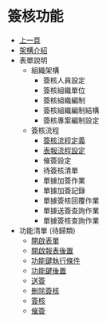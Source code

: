 # 簽核功能
* [上一頁](../README.md)
* [架構介紹](README.md)
* 表單說明
    * 組織架構
        * 簽核人員設定
        * 簽核組織單位
        * 簽核組織編制
        * 簽核組織編制結構
        * 簽核專案編制設定
    * 簽核流程
        * [簽核流程定義](./SignoffFlowSetting/README.md)
        * [表報流程設定](./FRProcessSetting/README.md)
        * 催簽設定
        * 待簽核清單
        * 單據加簽作業
        * 單據加簽記錄
        * 單據簽核回覆作業
        * 單據送簽查詢作業
        * 單據簽核查詢作業        
* 功能清單 (待歸類)
    * [開啟表單](./MANUALSIGNOFF/README.md)
    * [開啟報表後置](./OPENREPORTPST/README.md)
    * [功能鍵執行條件](./FUNKEYCOND/README.md)
    * [功能鍵後置](./FUNKEYPST/README.md)
    * [送簽](./SIGNOFFADD/README.md)
    * [刪除簽核](./SIGNOFFDEL/README.md)
    * [簽核](./SIGNOFF/README.md)
    * [催簽](./SIGNOFFURGE/README.md)